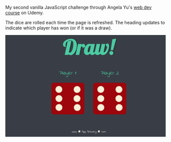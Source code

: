 My second vanilla JavaScript challenge through Angela Yu's [web dev course](https://www.udemy.com/course/the-complete-web-development-bootcamp/) on Udemy.

The dice are rolled each time the page is refreshed. The heading updates to indicate which player has won (or if it was a draw).

![](dice-roll.gif)